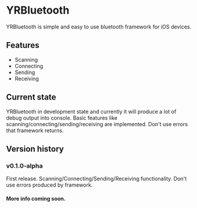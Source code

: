 # YRBluetooth
YRBluetooth is simple and easy to use bluetooth framework for iOS devices.

## Features
- Scanning
- Connecting 
- Sending 
- Receiving

## Current state
YRBluetooth in development state and currently it will produce a lot of debug output into console. Basic features like scanning/connecting/sending/receiving are implemented. Don't use errors that framework returns.

## Version history
### v0.1.0-alpha
First release. Scanning/Connecting/Sending/Receiving functionality. Don't use errors produced by framework.

#### More info coming soon.
